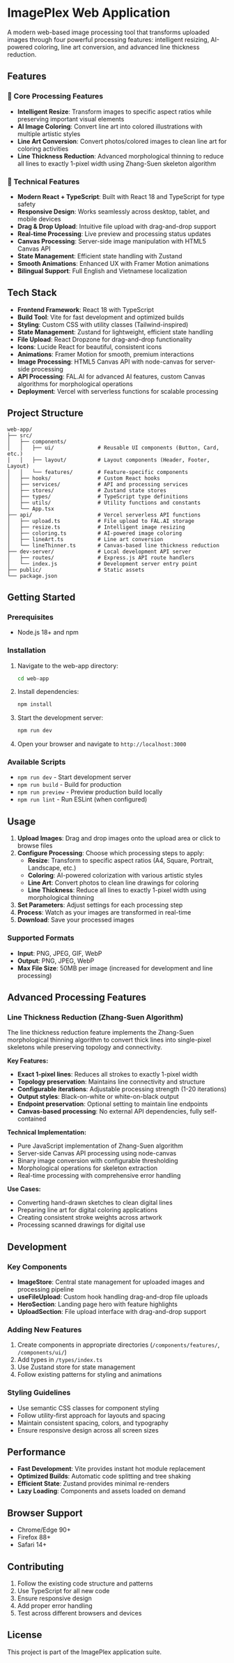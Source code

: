 # ImagePlex Web Application

A modern web-based image processing tool that transforms uploaded images through four powerful processing features: intelligent resizing, AI-powered coloring, line art conversion, and advanced line thickness reduction.

## Features

### 🎯 Core Processing Features
- **Intelligent Resize**: Transform images to specific aspect ratios while preserving important visual elements
- **AI Image Coloring**: Convert line art into colored illustrations with multiple artistic styles
- **Line Art Conversion**: Convert photos/colored images to clean line art for coloring activities
- **Line Thickness Reduction**: Advanced morphological thinning to reduce all lines to exactly 1-pixel width using Zhang-Suen skeleton algorithm

### 🚀 Technical Features
- **Modern React + TypeScript**: Built with React 18 and TypeScript for type safety
- **Responsive Design**: Works seamlessly across desktop, tablet, and mobile devices
- **Drag & Drop Upload**: Intuitive file upload with drag-and-drop support
- **Real-time Processing**: Live preview and processing status updates
- **Canvas Processing**: Server-side image manipulation with HTML5 Canvas API
- **State Management**: Efficient state handling with Zustand
- **Smooth Animations**: Enhanced UX with Framer Motion animations
- **Bilingual Support**: Full English and Vietnamese localization

## Tech Stack

- **Frontend Framework**: React 18 with TypeScript
- **Build Tool**: Vite for fast development and optimized builds
- **Styling**: Custom CSS with utility classes (Tailwind-inspired)
- **State Management**: Zustand for lightweight, efficient state handling
- **File Upload**: React Dropzone for drag-and-drop functionality
- **Icons**: Lucide React for beautiful, consistent icons
- **Animations**: Framer Motion for smooth, premium interactions
- **Image Processing**: HTML5 Canvas API with node-canvas for server-side processing
- **API Processing**: FAL.AI for advanced AI features, custom Canvas algorithms for morphological operations
- **Deployment**: Vercel with serverless functions for scalable processing

## Project Structure

```
web-app/
├── src/
│   ├── components/
│   │   ├── ui/              # Reusable UI components (Button, Card, etc.)
│   │   ├── layout/          # Layout components (Header, Footer, Layout)
│   │   └── features/        # Feature-specific components
│   ├── hooks/               # Custom React hooks
│   ├── services/            # API and processing services
│   ├── stores/              # Zustand state stores
│   ├── types/               # TypeScript type definitions
│   ├── utils/               # Utility functions and constants
│   └── App.tsx
├── api/                     # Vercel serverless API functions
│   ├── upload.ts            # File upload to FAL.AI storage
│   ├── resize.ts            # Intelligent image resizing
│   ├── coloring.ts          # AI-powered image coloring
│   ├── lineArt.ts           # Line art conversion
│   └── lineThinner.ts       # Canvas-based line thickness reduction
├── dev-server/              # Local development API server
│   ├── routes/              # Express.js API route handlers
│   └── index.js             # Development server entry point
├── public/                  # Static assets
└── package.json
```

## Getting Started

### Prerequisites
- Node.js 18+ and npm

### Installation

1. Navigate to the web-app directory:
   ```bash
   cd web-app
   ```

2. Install dependencies:
   ```bash
   npm install
   ```

3. Start the development server:
   ```bash
   npm run dev
   ```

4. Open your browser and navigate to `http://localhost:3000`

### Available Scripts

- `npm run dev` - Start development server
- `npm run build` - Build for production
- `npm run preview` - Preview production build locally
- `npm run lint` - Run ESLint (when configured)

## Usage

1. **Upload Images**: Drag and drop images onto the upload area or click to browse files
2. **Configure Processing**: Choose which processing steps to apply:
   - **Resize**: Transform to specific aspect ratios (A4, Square, Portrait, Landscape, etc.)
   - **Coloring**: AI-powered colorization with various artistic styles
   - **Line Art**: Convert photos to clean line drawings for coloring
   - **Line Thickness**: Reduce all lines to exactly 1-pixel width using morphological thinning
3. **Set Parameters**: Adjust settings for each processing step
4. **Process**: Watch as your images are transformed in real-time
5. **Download**: Save your processed images

### Supported Formats
- **Input**: PNG, JPEG, GIF, WebP
- **Output**: PNG, JPEG, WebP
- **Max File Size**: 50MB per image (increased for development and line processing)

## Advanced Processing Features

### Line Thickness Reduction (Zhang-Suen Algorithm)

The line thickness reduction feature implements the Zhang-Suen morphological thinning algorithm to convert thick lines into single-pixel skeletons while preserving topology and connectivity.

**Key Features:**
- **Exact 1-pixel lines**: Reduces all strokes to exactly 1-pixel width
- **Topology preservation**: Maintains line connectivity and structure  
- **Configurable iterations**: Adjustable processing strength (1-20 iterations)
- **Output styles**: Black-on-white or white-on-black output
- **Endpoint preservation**: Optional setting to maintain line endpoints
- **Canvas-based processing**: No external API dependencies, fully self-contained

**Technical Implementation:**
- Pure JavaScript implementation of Zhang-Suen algorithm
- Server-side Canvas API processing using node-canvas
- Binary image conversion with configurable thresholding
- Morphological operations for skeleton extraction
- Real-time processing with comprehensive error handling

**Use Cases:**
- Converting hand-drawn sketches to clean digital lines
- Preparing line art for digital coloring applications
- Creating consistent stroke weights across artwork
- Processing scanned drawings for digital use

## Development

### Key Components

- **ImageStore**: Central state management for uploaded images and processing pipeline
- **useFileUpload**: Custom hook handling drag-and-drop file uploads
- **HeroSection**: Landing page hero with feature highlights
- **UploadSection**: File upload interface with drag-and-drop support

### Adding New Features

1. Create components in appropriate directories (`/components/features/`, `/components/ui/`)
2. Add types in `/types/index.ts`
3. Use Zustand store for state management
4. Follow existing patterns for styling and animations

### Styling Guidelines

- Use semantic CSS classes for component styling
- Follow utility-first approach for layouts and spacing
- Maintain consistent spacing, colors, and typography
- Ensure responsive design across all screen sizes

## Performance

- **Fast Development**: Vite provides instant hot module replacement
- **Optimized Builds**: Automatic code splitting and tree shaking
- **Efficient State**: Zustand provides minimal re-renders
- **Lazy Loading**: Components and assets loaded on demand

## Browser Support

- Chrome/Edge 90+
- Firefox 88+
- Safari 14+

## Contributing

1. Follow the existing code structure and patterns
2. Use TypeScript for all new code
3. Ensure responsive design
4. Add proper error handling
5. Test across different browsers and devices

## License

This project is part of the ImagePlex application suite.